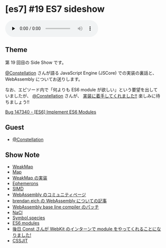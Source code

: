 # [es7] #19 ES7 sideshow

<audio preload="none" src="https://files.mozaic.fm/mozaic-ep19.sideshow.mp3" controls></audio>


## Theme

第 19 回目の Side Show です。

[@Constellation](https://twitter.com/Constellation) さんが語る JavaScript Engine (JSCore) での実装の裏話と、 WebAssembly についてお送りします。

なお、エピソード内で「何よりも ES6 module が欲しい」という要望を出していましたが、 [@Constellation](https://twitter.com/Constellation) さんが、 [実装に着手してくれました!!](http://t.umblr.com/redirect?z=https%3A%2F%2Fplus.google.com%2F+YusukeSUZUKI%2Fposts%2FCtKaHMhXrEH&t=OWMxZmRiYmMxZjQwNTJiZmZkNmY5Mzc5ZWI2ZjY3NGYxZDJiZGQ4NCxvVk9uSjZwVA%3D%3D) 楽しみに待ちましょう!!

[Bug 147340 - [ES6] Implement ES6 Modules](http://t.umblr.com/redirect?z=https%3A%2F%2Fbugs.webkit.org%2Fshow_bug.cgi%3Fid%3D147340&t=YjJiY2YxNGUwYzM5NTQwNWZiYTE2Y2RhZGQ4ZDExODQ0ZWYxNWMwZSxvVk9uSjZwVA%3D%3D)


## Guest

- [@Constellation](https://twitter.com/Constellation)


## Show Note

- [WeakMap](http://t.umblr.com/redirect?z=https%3A%2F%2Fdeveloper.mozilla.org%2Fen-US%2Fdocs%2FWeb%2FJavaScript%2FReference%2FGlobal_Objects%2FWeakMap&t=N2U2NTdkYjg5NDMwNWRmNWYzMDc1NDE0MDUyYWFkNmUxNTA3ZDM5YyxvVk9uSjZwVA%3D%3D)
- [Map](http://t.umblr.com/redirect?z=https%3A%2F%2Fdeveloper.mozilla.org%2Fen-US%2Fdocs%2FWeb%2FJavaScript%2FReference%2FGlobal_Objects%2FMap&t=YzZlZTBiZTJiYTQxYjFmZmNiNDJmNWQxM2Y3YWRkMDM1MzdjY2RlMSxvVk9uSjZwVA%3D%3D)
- [WeakMap の実装](http://t.umblr.com/redirect?z=https%3A%2F%2Fesdiscuss.org%2Ftopic%2Ftemplate-site-objects-and-weakmap&t=ZGNiNDA0NTI0ZjE3ZjY2YjA4M2E5NTc4YjliMzk5YzczOTJhNDhlZCxvVk9uSjZwVA%3D%3D)
- [Ephemerons](http://t.umblr.com/redirect?z=http%3A%2F%2Fdl.acm.org%2Fcitation.cfm%3Fid%3D263733&t=NTU1NDNkZjM2NGYwMWY5OTNjMmJkNjE2Njk1MWZlZDUwOTlhMmRjOSxvVk9uSjZwVA%3D%3D)
- [SIMD](http://t.umblr.com/redirect?z=https%3A%2F%2Fdeveloper.mozilla.org%2Fja%2Fdocs%2FWeb%2FJavaScript%2FReference%2FGlobal_Objects%2FSIMD&t=NTA3ZjJiY2E5OTRmYmFlZjc5YjNmNjg2YjJlYTA1ZWFjZTE3MDQwYSxvVk9uSjZwVA%3D%3D)
- [WebAssembly のコミュニティページ](http://t.umblr.com/redirect?z=https%3A%2F%2Fwww.w3.org%2Fcommunity%2Fwebassembly%2F&t=M2ExNTQzZDU3Y2U1MzA2Y2I1MmM3ODgyYTg4MDllZDNkMTMzZDhhYSxvVk9uSjZwVA%3D%3D)
- [brendan eich の WebAssembly についての記事](http://t.umblr.com/redirect?z=https%3A%2F%2Fbrendaneich.com%2F2015%2F06%2Ffrom-asm-js-to-webassembly%2F&t=ODc2ODY3N2Y0Y2VlNWRkNGRjZTljMzgwZjg3MTdkMjg3ZWZlNjM2ZSxvVk9uSjZwVA%3D%3D)
- [WebAssembly base line compiler のパッチ](http://t.umblr.com/redirect?z=http%3A%2F%2Ftrac.webkit.org%2Fchangeset%2F187531&t=YjViNTNiNjljNzgxYWRhYzY5MDcwYTUwNjI1ZWQ5OWVjMjU5YzVmNyxvVk9uSjZwVA%3D%3D)
- [NaCl](http://t.umblr.com/redirect?z=https%3A%2F%2Fdeveloper.chrome.com%2Fnative-client&t=YThiMDQ0M2RkNTY0Nzk4OGEzZjQ1OWJiYjc5ZTc1Zjk2NGViYTc0OSxvVk9uSjZwVA%3D%3D)
- [Symbol.species](http://t.umblr.com/redirect?z=https%3A%2F%2Fdeveloper.mozilla.org%2Fen-US%2Fdocs%2FWeb%2FJavaScript%2FReference%2FGlobal_Objects%2FSymbol%2Fspecies&t=YjNiNDE0OTk3NWU3NzY0NDgxN2VmNGY3ODAxZThlZjI2NDE1M2UyNSxvVk9uSjZwVA%3D%3D)
- [ES6 modules](http://t.umblr.com/redirect?z=http%3A%2F%2Fwww.2ality.com%2F2014%2F09%2Fes6-modules-final.html&t=YzlkNGRiOWQyMDA0ZmQwMDBlMjI5ZDY0ZTQ0NzZhZmY0YTBjODg5MyxvVk9uSjZwVA%3D%3D)
- [後日 Const さんが WebKit のインターンで module をやってくれることになりました!](http://t.umblr.com/redirect?z=https%3A%2F%2Fplus.google.com%2F+YusukeSUZUKI%2Fposts%2FCtKaHMhXrEH&t=OWMxZmRiYmMxZjQwNTJiZmZkNmY5Mzc5ZWI2ZjY3NGYxZDJiZGQ4NCxvVk9uSjZwVA%3D%3D)
- [CSSJIT](http://t.umblr.com/redirect?z=https%3A%2F%2Fgroups.google.com%2Fa%2Fchromium.org%2Fforum%2F%23%21topic%2Fblink-dev%2FtL4LjQq8lNI%2Fdiscussion&t=MDVmNGY5ZTg2MGIzZjFlYzhkODNmYWI4NTdhMmZlMTJlZmI3NzVjMCxvVk9uSjZwVA%3D%3D)
